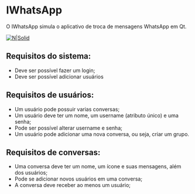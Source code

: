# IWhatsApp

O IWhatsApp simula o aplicativo de troca de mensagens WhatsApp em Qt.

[![N|Solid](https://t.ctcdn.com.br/4fX3nzVMEtZA80vYGWsJE9RrODo=/59x10:1138x617/512x288/smart/i317779.png)](https://www.whatsapp.com)


## Requisitos do sistema:

* Deve ser possível fazer um login;
* Deve ser possível adicionar usuários

## Requisitos de usuários:

* Um usuário pode possuir varias conversas;
* Um usuário deve ter um nome, um username (atributo único) e uma senha;
* Pode ser possível alterar username e senha;
* Um usuário pode adicionar uma nova conversa, ou seja, criar um grupo.

## Requisitos de conversas:

* Uma conversa deve ter um nome, um ícone e suas mensagens, além dos usuários;
* Pode se adicionar novos usuários em uma conversa;
* A conversa deve receber ao menos um usuário;